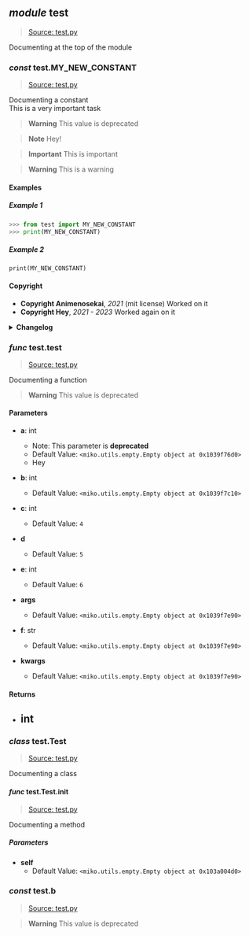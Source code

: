 ## *module* **test**

> [Source: test.py](test.py#L0-L0)

Documenting at the top of the module

### *const* test.**MY_NEW_CONSTANT**

> [Source: test.py](test.py#L11-L11)

Documenting a constant  
This is a very important task

> **Warning**
> This value is deprecated

> **Note**
> Hey!

> **Important**
> This is important

> **Warning**
> This is a warning

#### Examples

##### Example 1

```python
>>> from test import MY_NEW_CONSTANT
>>> print(MY_NEW_CONSTANT)
```

##### Example 2

`print(MY_NEW_CONSTANT)`

#### Copyright

- **Copyright Animenosekai**, *2021* (mit license)
Worked on it
- **Copyright Hey**, *2021 - 2023*
Worked again on it
<details>
    <summary><b>Changelog</b></summary>
    <ul>
        <li><b>2.0</b>: Became deprecated, use `new_func` instead</li>
<li><b>1.4</b>: New default string</li>
<li><b>0.6</b>: Raises ImportError instead of RuntimeError</li>
    </ul>
</details>

### *func* test.**test**

> [Source: test.py](test.py#L50-L97)

Documenting a function

> **Warning**
> This value is deprecated

#### Parameters

- **a**: int
  - Note: This parameter is **deprecated**
  - Default Value: `<miko.utils.empty.Empty object at 0x1039f76d0>`
  - Hey


- **b**: int
  - Default Value: `<miko.utils.empty.Empty object at 0x1039f7c10>`


- **c**: int
  - Default Value: `4`


- **d**
  - Default Value: `5`


- **e**: int
  - Default Value: `6`


- **args**
  - Default Value: `<miko.utils.empty.Empty object at 0x1039f7e90>`


- **f**: str
  - Default Value: `<miko.utils.empty.Empty object at 0x1039f7e90>`


- **kwargs**
  - Default Value: `<miko.utils.empty.Empty object at 0x1039f7e90>`


#### Returns

- int
    - 

### *class* test.**Test**

> [Source: test.py](test.py#L100-L104)

Documenting a class

#### *func* test.Test.**__init__**

> [Source: test.py](test.py#L103-L104)

Documenting a method

##### Parameters

- **self**
  - Default Value: `<miko.utils.empty.Empty object at 0x103a004d0>`


### *const* test.**b**

> [Source: test.py](test.py#L107-L107)

> **Warning**
> This value is deprecated
